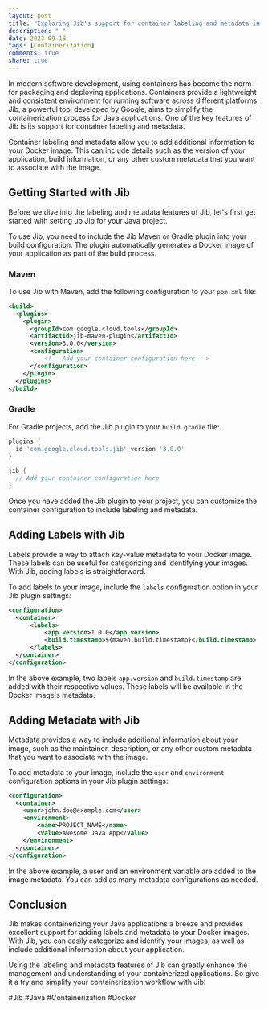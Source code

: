 ```yaml
---
layout: post
title: "Exploring Jib's support for container labeling and metadata in Java"
description: " "
date: 2023-09-18
tags: [Containerization]
comments: true
share: true
---
```


In modern software development, using containers has become the norm for packaging and deploying applications. Containers provide a lightweight and consistent environment for running software across different platforms. Jib, a powerful tool developed by Google, aims to simplify the containerization process for Java applications. One of the key features of Jib is its support for container labeling and metadata.

Container labeling and metadata allow you to add additional information to your Docker image. This can include details such as the version of your application, build information, or any other custom metadata that you want to associate with the image.

## Getting Started with Jib

Before we dive into the labeling and metadata features of Jib, let's first get started with setting up Jib for your Java project.

To use Jib, you need to include the Jib Maven or Gradle plugin into your build configuration. The plugin automatically generates a Docker image of your application as part of the build process.

### Maven

To use Jib with Maven, add the following configuration to your `pom.xml` file:

```xml
<build>
  <plugins>
    <plugin>
      <groupId>com.google.cloud.tools</groupId>
      <artifactId>jib-maven-plugin</artifactId>
      <version>3.0.0</version>
      <configuration>
          <!-- Add your container configuration here -->
      </configuration>
    </plugin>
  </plugins>
</build>
```

### Gradle

For Gradle projects, add the Jib plugin to your `build.gradle` file:

```groovy
plugins {
  id 'com.google.cloud.tools.jib' version '3.0.0'
}

jib {
  // Add your container configuration here
}
```

Once you have added the Jib plugin to your project, you can customize the container configuration to include labeling and metadata.

## Adding Labels with Jib

Labels provide a way to attach key-value metadata to your Docker image. These labels can be useful for categorizing and identifying your images. With Jib, adding labels is straightforward.

To add labels to your image, include the `labels` configuration option in your Jib plugin settings:

```xml
<configuration>
  <container>
      <labels>
          <app.version>1.0.0</app.version>
          <build.timestamp>${maven.build.timestamp}</build.timestamp>
      </labels>
  </container>
</configuration>
```

In the above example, two labels `app.version` and `build.timestamp` are added with their respective values. These labels will be available in the Docker image's metadata.

## Adding Metadata with Jib

Metadata provides a way to include additional information about your image, such as the maintainer, description, or any other custom metadata that you want to associate with the image.

To add metadata to your image, include the `user` and `environment` configuration options in your Jib plugin settings:

```xml
<configuration>
  <container>
    <user>john.doe@example.com</user>
    <environment>
        <name>PROJECT_NAME</name>
        <value>Awesome Java App</value>
    </environment>
  </container>
</configuration>
```

In the above example, a user and an environment variable are added to the image metadata. You can add as many metadata configurations as needed.

## Conclusion

Jib makes containerizing your Java applications a breeze and provides excellent support for adding labels and metadata to your Docker images. With Jib, you can easily categorize and identify your images, as well as include additional information about your application.

Using the labeling and metadata features of Jib can greatly enhance the management and understanding of your containerized applications. So give it a try and simplify your containerization workflow with Jib!

#Jib #Java #Containerization #Docker